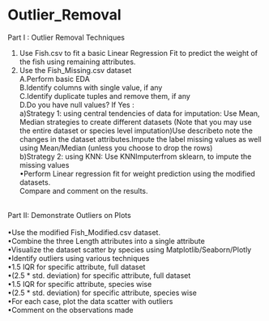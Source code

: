 # Outlier_Removal
Part I : Outlier Removal Techniques
<br>
1) Use Fish.csv to fit a basic Linear Regression Fit to predict the weight of the fish using remaining attributes.<br>
2) Use the Fish_Missing.csv dataset<br>
A.Perform basic EDA<br>
B.Identify columns with single value, if any<br>
C.Identify duplicate tuples and remove them, if any<br>
D.Do you have null values? If Yes :<br>
a)Strategy 1: using central tendencies of data for imputation: Use Mean, Median strategies to create different datasets (Note that you may use the entire dataset or species level imputation)Use describeto note the changes in the dataset attributes.Impute the label missing values as well using Mean/Median (unless you choose to drop the rows)<br>
b)Strategy 2: using KNN: Use KNNImputerfrom sklearn, to impute the missing values<br> 
•Perform Linear regression fit for weight prediction using the modified datasets. <br>
Compare and comment on the results. <br>
<br>
Part II: Demonstrate Outliers on Plots<br>
<br>
•Use the modified Fish_Modified.csv dataset.<br>
•Combine the three Length attributes into a single attribute<br>
•Visualize the dataset scatter by species using Matplotlib/Seaborn/Plotly<br>
•Identify outliers using various techniques<br>
•1.5 IQR for specific attribute, full dataset<br>
•(2.5 * std. deviation) for specific attribute, full dataset<br>
•1.5 IQR for specific attribute, species wise<br>
•(2.5 * std. deviation) for specific attribute, species wise<br>
•For each case, plot the data scatter with outliers <br>
•Comment on the observations made<br>
